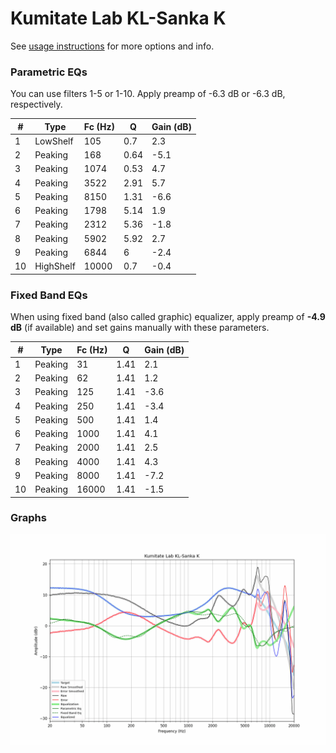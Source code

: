 # Kumitate Lab KL-Sanka K
See [usage instructions](https://github.com/jaakkopasanen/AutoEq#usage) for more options and info.

### Parametric EQs
You can use filters 1-5 or 1-10. Apply preamp of -6.3 dB or -6.3 dB, respectively.

|   # | Type      |   Fc (Hz) |    Q |   Gain (dB) |
|-----|-----------|-----------|------|-------------|
|   1 | LowShelf  |       105 | 0.7  |         2.3 |
|   2 | Peaking   |       168 | 0.64 |        -5.1 |
|   3 | Peaking   |      1074 | 0.53 |         4.7 |
|   4 | Peaking   |      3522 | 2.91 |         5.7 |
|   5 | Peaking   |      8150 | 1.31 |        -6.6 |
|   6 | Peaking   |      1798 | 5.14 |         1.9 |
|   7 | Peaking   |      2312 | 5.36 |        -1.8 |
|   8 | Peaking   |      5902 | 5.92 |         2.7 |
|   9 | Peaking   |      6844 | 6    |        -2.4 |
|  10 | HighShelf |     10000 | 0.7  |        -0.4 |

### Fixed Band EQs
When using fixed band (also called graphic) equalizer, apply preamp of **-4.9 dB** (if available) and set gains manually with these parameters.

|   # | Type    |   Fc (Hz) |    Q |   Gain (dB) |
|-----|---------|-----------|------|-------------|
|   1 | Peaking |        31 | 1.41 |         2.1 |
|   2 | Peaking |        62 | 1.41 |         1.2 |
|   3 | Peaking |       125 | 1.41 |        -3.6 |
|   4 | Peaking |       250 | 1.41 |        -3.4 |
|   5 | Peaking |       500 | 1.41 |         1.4 |
|   6 | Peaking |      1000 | 1.41 |         4.1 |
|   7 | Peaking |      2000 | 1.41 |         2.5 |
|   8 | Peaking |      4000 | 1.41 |         4.3 |
|   9 | Peaking |      8000 | 1.41 |        -7.2 |
|  10 | Peaking |     16000 | 1.41 |        -1.5 |

### Graphs
![](./Kumitate%20Lab%20KL-Sanka%20K.png)
